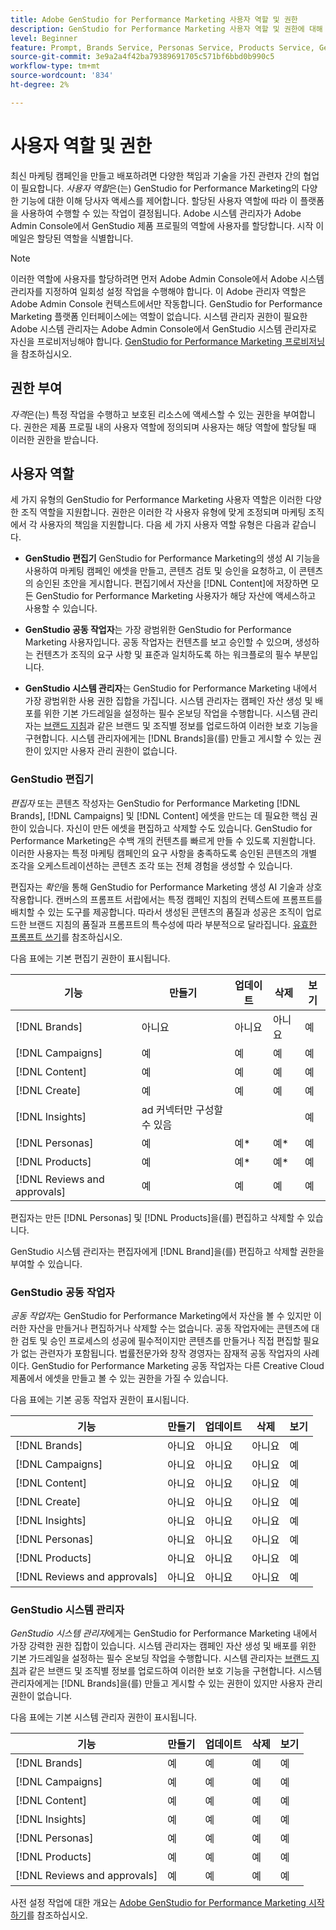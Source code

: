 ```yaml
---
title: Adobe GenStudio for Performance Marketing 사용자 역할 및 권한
description: GenStudio for Performance Marketing 사용자 역할 및 권한에 대해 알아봅니다.
level: Beginner
feature: Prompt, Brands Service, Personas Service, Products Service, Generative AI, Guidelines
source-git-commit: 3e9a2a4f42ba79389691705c571bf6bbd0b990c5
workflow-type: tm+mt
source-wordcount: '834'
ht-degree: 2%

---
```


# 사용자 역할 및 권한

최신 마케팅 캠페인을 만들고 배포하려면 다양한 책임과 기술을 가진 관련자 간의 협업이 필요합니다. _사용자 역할_&#x200B;은(는) GenStudio for Performance Marketing의 다양한 기능에 대한 이해 당사자 액세스를 제어합니다. 할당된 사용자 역할에 따라 이 플랫폼을 사용하여 수행할 수 있는 작업이 결정됩니다. Adobe 시스템 관리자가 Adobe Admin Console에서 GenStudio 제품 프로필의 역할에 사용자를 할당합니다. 시작 이메일은 할당된 역할을 식별합니다.

>[!NOTE]
>
>이러한 역할에 사용자를 할당하려면 먼저 Adobe Admin Console에서 Adobe 시스템 관리자를 지정하여 일회성 설정 작업을 수행해야 합니다. 이 Adobe 관리자 역할은 Adobe Admin Console 컨텍스트에서만 작동합니다. GenStudio for Performance Marketing 플랫폼 인터페이스에는 역할이 없습니다. 시스템 관리자 권한이 필요한 Adobe 시스템 관리자는 Adobe Admin Console에서 GenStudio 시스템 관리자로 자신을 프로비저닝해야 합니다. [GenStudio for Performance Marketing 프로비저닝](product-provisioning.md)을 참조하십시오.

## 권한 부여

_자격_&#x200B;은(는) 특정 작업을 수행하고 보호된 리소스에 액세스할 수 있는 권한을 부여합니다. 권한은 제품 프로필 내의 사용자 역할에 정의되며 사용자는 해당 역할에 할당될 때 이러한 권한을 받습니다.

## 사용자 역할

세 가지 유형의 GenStudio for Performance Marketing 사용자 역할은 이러한 다양한 조직 역할을 지원합니다. 권한은 이러한 각 사용자 유형에 맞게 조정되며 마케팅 조직에서 각 사용자의 책임을 지원합니다. 다음 세 가지 사용자 역할 유형은 다음과 같습니다.

* **GenStudio 편집기** GenStudio for Performance Marketing의 생성 AI 기능을 사용하여 마케팅 캠페인 에셋을 만들고, 콘텐츠 검토 및 승인을 요청하고, 이 콘텐츠의 승인된 초안을 게시합니다. 편집기에서 자산을 [!DNL Content]에 저장하면 모든 GenStudio for Performance Marketing 사용자가 해당 자산에 액세스하고 사용할 수 있습니다.

* **GenStudio 공동 작업자**&#x200B;는 가장 광범위한 GenStudio for Performance Marketing 사용자입니다. 공동 작업자는 컨텐츠를 보고 승인할 수 있으며, 생성하는 컨텐츠가 조직의 요구 사항 및 표준과 일치하도록 하는 워크플로의 필수 부분입니다.

* **GenStudio 시스템 관리자**&#x200B;는 GenStudio for Performance Marketing 내에서 가장 광범위한 사용 권한 집합을 가집니다. 시스템 관리자는 캠페인 자산 생성 및 배포를 위한 기본 가드레일을 설정하는 필수 온보딩 작업을 수행합니다. 시스템 관리자는 [브랜드 지침](./guidelines/overview.md)과 같은 브랜드 및 조직별 정보를 업로드하여 이러한 보호 기능을 구현합니다. 시스템 관리자에게는 [!DNL Brands]을(를) 만들고 게시할 수 있는 권한이 있지만 사용자 관리 권한이 없습니다.

### GenStudio 편집기

_편집자_ 또는 콘텐츠 작성자는 GenStudio for Performance Marketing [!DNL Brands], [!DNL Campaigns] 및 [!DNL Content] 에셋을 만드는 데 필요한 핵심 권한이 있습니다. 자신이 만든 에셋을 편집하고 삭제할 수도 있습니다. GenStudio for Performance Marketing은 수백 개의 컨텐츠를 빠르게 만들 수 있도록 지원합니다. 이러한 사용자는 특정 마케팅 캠페인의 요구 사항을 충족하도록 승인된 콘텐츠의 개별 조각을 오케스트레이션하는 콘텐츠 조각 또는 전체 경험을 생성할 수 있습니다.

편집자는 _확인_&#x200B;을 통해 GenStudio for Performance Marketing 생성 AI 기술과 상호 작용합니다. 캔버스의 프롬프트 서랍에서는 특정 캠페인 지침의 컨텍스트에 프롬프트를 배치할 수 있는 도구를 제공합니다. 따라서 생성된 콘텐츠의 품질과 성공은 조직이 업로드한 브랜드 지침의 품질과 프롬프트의 특수성에 따라 부분적으로 달라집니다. [유효한 프롬프트 쓰기](effective-prompts.md)를 참조하십시오.

다음 표에는 기본 편집기 권한이 표시됩니다.

| 기능 | 만들기 | 업데이트 | 삭제 | 보기 |
|-----------|----------------|----------------|----------------|----------------|
| [!DNL Brands] | 아니요 | 아니요 | 아니요 | 예 |
| [!DNL Campaigns] | 예 | 예 | 예 | 예 |
| [!DNL Content] | 예 | 예 | 예 | 예 |
| [!DNL Create] | 예 | 예 | 예 | 예 |
| [!DNL Insights] | ad 커넥터만 구성할 수 있음 |    |     | 예 |
| [!DNL Personas] | 예 | 예* | 예* | 예 |
| [!DNL Products] | 예 | 예* | 예* | 예 |
| [!DNL Reviews and approvals] | 예 | 예 | 예 | 예 |

편집자는 만든 [!DNL Personas] 및 [!DNL Products]을(를) 편집하고 삭제할 수 있습니다.

GenStudio 시스템 관리자는 편집자에게 [!DNL Brand]을(를) 편집하고 삭제할 권한을 부여할 수 있습니다.

### GenStudio 공동 작업자

_공동 작업자_&#x200B;는 GenStudio for Performance Marketing에서 자산을 볼 수 있지만 이러한 자산을 만들거나 편집하거나 삭제할 수는 없습니다. 공동 작업자에는 콘텐츠에 대한 검토 및 승인 프로세스의 성공에 필수적이지만 콘텐츠를 만들거나 직접 편집할 필요가 없는 관련자가 포함됩니다. 법률전문가와 창작 경영자는 잠재적 공동 작업자의 사례이다. GenStudio for Performance Marketing 공동 작업자는 다른 Creative Cloud 제품에서 에셋을 만들고 볼 수 있는 권한을 가질 수 있습니다.

다음 표에는 기본 공동 작업자 권한이 표시됩니다.

| 기능 | 만들기 | 업데이트 | 삭제 | 보기 |
|-----------|----------------|----------------|----------------|----------------|
| [!DNL Brands] | 아니요 | 아니요 | 아니요 | 예 |
| [!DNL Campaigns] | 아니요 | 아니요 | 아니요 | 예 |
| [!DNL Content] | 아니요 | 아니요 | 아니요 | 예 |
| [!DNL Create] | 아니요 | 아니요 | 아니요 | 예 |
| [!DNL Insights] | 아니요 | 아니요 | 아니요 | 예 |
| [!DNL Personas] | 아니요 | 아니요 | 아니요 | 예 |
| [!DNL Products] | 아니요 | 아니요 | 아니요 | 예 |
| [!DNL Reviews and approvals] | 아니요 | 아니요 | 아니요 | 예 |

### GenStudio 시스템 관리자

_GenStudio 시스템 관리자_&#x200B;에게는 GenStudio for Performance Marketing 내에서 가장 강력한 권한 집합이 있습니다. 시스템 관리자는 캠페인 자산 생성 및 배포를 위한 기본 가드레일을 설정하는 필수 온보딩 작업을 수행합니다. 시스템 관리자는 [브랜드 지침](./guidelines/overview.md)과 같은 브랜드 및 조직별 정보를 업로드하여 이러한 보호 기능을 구현합니다. 시스템 관리자에게는 [!DNL Brands]을(를) 만들고 게시할 수 있는 권한이 있지만 사용자 관리 권한이 없습니다.

다음 표에는 기본 시스템 관리자 권한이 표시됩니다.

| 기능 | 만들기 | 업데이트 | 삭제 | 보기 |
|-----------|----------------|----------------|----------------|----------------|
| [!DNL Brands] | 예 | 예 | 예 | 예 |
| [!DNL Campaigns] | 예 | 예 | 예 | 예 |
| [!DNL Content] | 예 | 예 | 예 | 예 |
| [!DNL Insights] | 예 | 예 | 예 | 예 |
| [!DNL Personas] | 예 | 예 | 예 | 예 |
| [!DNL Products] | 예 | 예 | 예 | 예 |
| [!DNL Reviews and approvals] | 예 | 예 | 예 | 예 |

사전 설정 작업에 대한 개요는 [Adobe GenStudio for Performance Marketing 시작하기](get-started.md)를 참조하십시오.
